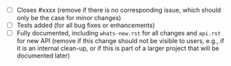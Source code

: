  - [ ] Closes #xxxx (remove if there is no corresponding issue, which should only be the case for minor changes)
 - [ ] Tests added (for all bug fixes or enhancements)
 - [ ] Fully documented, including `whats-new.rst` for all changes and `api.rst` for new API (remove if this change should not be visible to users, e.g., if it is an internal clean-up, or if this is part of a larger project that will be documented later)
